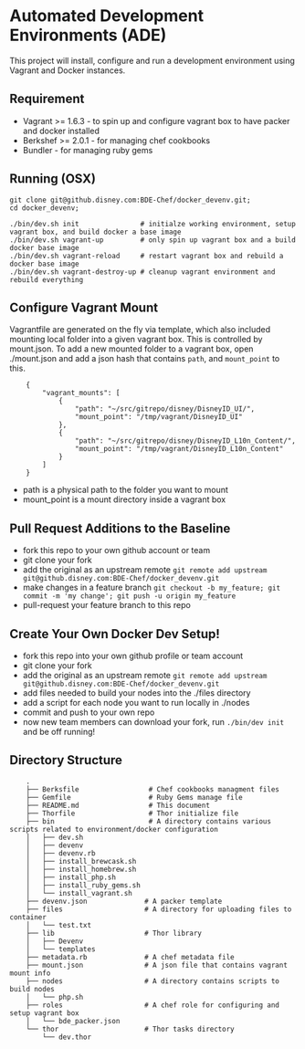 Automated Development Environments (ADE)
======================
This project will install, configure and run a development environment using Vagrant and Docker instances.

Requirement
-----------
* Vagrant >= 1.6.3      - to spin up and configure vagrant box to have packer and docker installed
* Berkshef >= 2.0.1     - for managing chef cookbooks
* Bundler               - for managing ruby gems

Running (OSX)
-------------
```
git clone git@github.disney.com:BDE-Chef/docker_devenv.git;
cd docker_devenv;

./bin/dev.sh init               # initialze working environment, setup vagrant box, and build docker a base image
./bin/dev.sh vagrant-up         # only spin up vagrant box and a build docker base image
./bin/dev.sh vagrant-reload     # restart vagrant box and rebuild a docker base image
./bin/dev.sh vagrant-destroy-up # cleanup vagrant environment and rebuild everything
```

Configure Vagrant Mount
-----------------------
Vagrantfile are generated on the fly via template, which also included mounting local folder into a given vagrant box.
This is controlled by mount.json. To add a new mounted folder to a vagrant box, open ./mount.json and  add a json hash that contains ```path```,
and ```mount_point``` to this.

```
    {
        "vagrant_mounts": [
            {
                "path": "~/src/gitrepo/disney/DisneyID_UI/",
                "mount_point": "/tmp/vagrant/DisneyID_UI"
            },
            {
                "path": "~/src/gitrepo/disney/DisneyID_L10n_Content/",
                "mount_point": "/tmp/vagrant/DisneyID_L10n_Content"
            }
        ]
    }

```

* path is a physical path to the folder you want to mount
* mount_point is a mount directory inside a vagrant box

Pull Request Additions to the Baseline
-------------
* fork this repo to your own github account or team
* git clone your fork
* add the original as an upstream remote `git remote add upstream git@github.disney.com:BDE-Chef/docker_devenv.git`
* make changes in a feature branch `git checkout -b my_feature; git commit -m 'my change'; git push -u origin my_feature`
* pull-request your feature branch to this repo


Create Your Own Docker Dev Setup!
----------
* fork this repo into your own github profile or team account
* git clone your fork
* add the original as an upstream remote `git remote add upstream git@github.disney.com:BDE-Chef/docker_devenv.git`
* add files needed to build your nodes into the ./files directory
* add a script for each node you want to run locally in ./nodes
* commit and push to your own repo
* now new team members can download your fork, run `./bin/dev init` and be off running!


Directory Structure
-------------------
```
    .
    ├── Berksfile                 # Chef cookbooks managment files
    ├── Gemfile                   # Ruby Gems manage file
    ├── README.md                 # This document
    ├── Thorfile                  # Thor initialize file
    ├── bin                       # A directory contains various scripts related to environment/docker configuration
    │   ├── dev.sh
    │   ├── devenv
    │   ├── devenv.rb
    │   ├── install_brewcask.sh
    │   ├── install_homebrew.sh
    │   ├── install_php.sh
    │   ├── install_ruby_gems.sh
    │   └── install_vagrant.sh
    ├── devenv.json              # A packer template
    ├── files                    # A directory for uploading files to container
    │   └── test.txt
    ├── lib                      # Thor library
    │   ├── Devenv
    │   └── templates
    ├── metadata.rb              # A chef metadata file
    ├── mount.json               # A json file that contains vagrant mount info
    ├── nodes                    # A directory contains scripts to build nodes
    │   └── php.sh
    ├── roles                    # A chef role for configuring and setup vagrant box
    │   └── bde_packer.json
    └── thor                     # Thor tasks directory
        └── dev.thor
```
